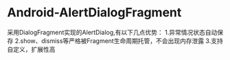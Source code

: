 # Android-AlertDialogFragment

采用DialogFragment实现的AlertDialog,有以下几点优势：
1.异常情况状态自动保存
2.show、dismiss等严格被Fragment生命周期托管，不会出现内存泄露
3.支持自定义，扩展性高